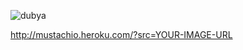 ![dubya](http://mustachio.heroku.com/magickly/?mustachify=true&src=http://www.librarising.com/astrology/celebs/images2/QR/queenelizabethii.jpg)

http://mustachio.heroku.com/?src=YOUR-IMAGE-URL
